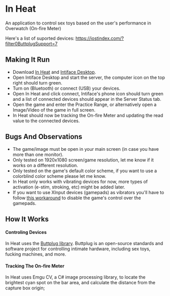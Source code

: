 # In Heat
An application to control sex toys based on the user's performance in Overwatch (On-fire Meter)

Here's a list of suported devices: https://iostindex.com/?filter0ButtplugSupport=7

## Making It Run

- Download [In Heat](https://github.com/Furimanejo/In-Heat/releases) and [Intiface Desktop](https://intiface.com/desktop/).
- Open Intiface Desktop and start the server, the computer icon on the top right should turn green.
- Turn on (Bluetooth) or connect (USB) your devices.
- Open In Heat and click connect, Intiface's phone icon should turn green and a list of connected devices should appear in the Server Status tab.
- Open the game and enter the Practice Range, or alternatively open a Image/Video of the game in full screen.
- In Heat should now be tracking the On-fire Meter and updating the read value to the connected devices.

## Bugs And Observations

- The game/image must be open in your main screen (in case you have more than one monitor).
- Only tested on 1920x1080 screen/game resolution, let me know if it works on a different resolution.
- Only tested on the game's default color scheme, if you want to use a colorblind color scheme please let me know.
- In Heat only works with vibrating devices for now, more types of activation (e-stim, stroking, etc) might be added later.
- If you want to use XInput devices (gamepads) as vibrators you'll have to follow [this workaround](https://www.reddit.com/r/Overwatch/comments/826tda/how_do_i_make_x360ce_work_for_overwatch/?utm_source=share&utm_medium=web2x&context=3) to disable the game's control over the gamepads.

## How It Works

#### Controling Devices
In Heat uses the [Buttplug library](https://buttplug.io/). Buttplug is an open-source standards and software project for controlling intimate hardware, including sex toys, fucking machines, and more.

#### Tracking The On-fire Meter

In Heat uses Emgu CV, a C# image processing library, to locate the brightest cyan spot on the bar area, and calculate the distance from the capture box origin;
